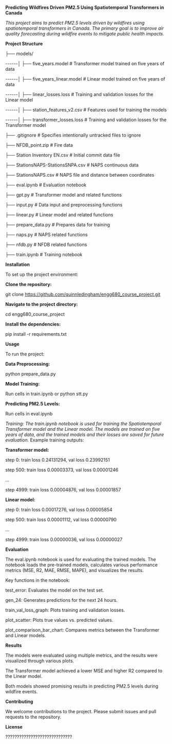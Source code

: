 **Predicting Wildfires Driven PM2.5 Using Spatiotemporal Transformers in Canada**

_This project aims to predict PM2.5 levels driven by wildfires using spatiotemporal transformers in Canada. The primary goal is to improve air quality forecasting during wildfire events to mitigate public health impacts._

**Project Structure**

├── models/

------│   ├── five_years.model          # Transformer model trained on five years of data

------│   ├── five_years_linear.model   # Linear model trained on five years of data

------│   ├── linear_losses.loss        # Training and validation losses for the Linear model

------│   ├── station_features_v2.csv   # Features used for training the models

------│   ├── transformer_losses.loss   # Training and validation losses for the Transformer model

├── .gitignore                    # Specifies intentionally untracked files to ignore

├── NFDB_point.zip                # Fire data

├── Station Inventory EN.csv      # Initial commit data file

├── StationsNAPS-StationsSNPA.csv # NAPS continuous data

├── StationsNAPS.csv              # NAPS file and distance between coordinates

├── eval.ipynb                    # Evaluation notebook

├── gpt.py                        # Transformer model and related functions

├── input.py                      # Data input and preprocessing functions

├── linear.py                     # Linear model and related functions

├── prepare_data.py               # Prepares data for training

├── naps.py                       # NAPS related functions

├── nfdb.py                       # NFDB related functions

├── train.ipynb                   # Training notebook

**Installation**

To set up the project environment:

**Clone the repository:**

git clone https://github.com/quinnledingham/engg680_course_project.git

**Navigate to the project directory:**

cd engg680_course_project

**Install the dependencies:**

pip install -r requirements.txt

**Usage**

To run the project:

**Data Preprocessing:**

python prepare_data.py

**Model Training:**

Run cells in train.ipynb or python stt.py

**Predicting PM2.5 Levels:**

Run cells in eval.ipynb

_Training: 
The train.ipynb notebook is used for training the Spatiotemporal Transformer model and the Linear model. The models are trained on five years of data, and the trained models and their losses are saved for future evaluation._
Example training outputs:

**Transformer model:**

step 0: train loss 0.24131294, val loss 0.23992151

step 500: train loss 0.00003373, val loss 0.00001246

...

step 4999: train loss 0.00004876, val loss 0.00001857

**Linear model:**

step 0: train loss 0.00017276, val loss 0.00005854

step 500: train loss 0.00001112, val loss 0.00000790

...

step 4999: train loss 0.00000036, val loss 0.00000027

**Evaluation**

The eval.ipynb notebook is used for evaluating the trained models. The notebook loads the pre-trained models, calculates various performance metrics (MSE, R2, MAE, RMSE, MAPE), and visualizes the results.

Key functions in the notebook:

test_error: Evaluates the model on the test set.

gen_24: Generates predictions for the next 24 hours.

train_val_loss_graph: Plots training and validation losses.

plot_scatter: Plots true values vs. predicted values.

plot_comparison_bar_chart: Compares metrics between the Transformer and Linear models.

**Results**

The models were evaluated using multiple metrics, and the results were visualized through various plots.

The Transformer model achieved a lower MSE and higher R2 compared to the Linear model.

Both models showed promising results in predicting PM2.5 levels during wildfire events.

**Contributing**

We welcome contributions to the project. Please submit issues and pull requests to the repository.

**License**

?????????????????????????????
